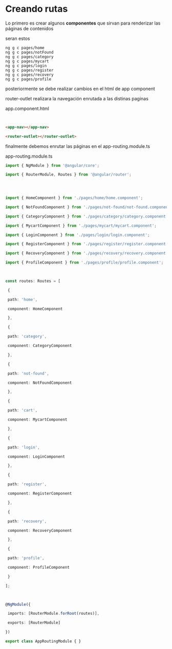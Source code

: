 # Creando rutas

Lo primero es crear algunos **componentes** que sirvan para renderizar las páginas de contenidos

seran estos

```
ng g c pages/home  
ng g c pages/notFound  
ng g c pages/category  
ng g c pages/mycart  
ng g c pages/login  
ng g c pages/register  
ng g c pages/recovery  
ng g c pages/profile
```

posteriormente se debe realizar cambios en el html de app component

router-outlet realizara la navegación enrutada a las distinas paginas

app.component.html
```html
  

<app-nav></app-nav>

<router-outlet></router-outlet>
```

finalmente debemos enrutar las páginas en el app-routing.module.ts

app-routing.module.ts

```ts
import { NgModule } from '@angular/core';

import { RouterModule, Routes } from '@angular/router';

  
  

import { HomeComponent } from './pages/home/home.component';

import { NotFoundComponent } from './pages/not-found/not-found.component';

import { CategoryComponent } from './pages/category/category.component';

import { MycartComponent } from './pages/mycart/mycart.component';

import { LoginComponent } from './pages/login/login.component';

import { RegisterComponent } from './pages/register/register.component';

import { RecoveryComponent } from './pages/recovery/recovery.component';

import { ProfileComponent } from './pages/profile/profile.component';

  

const routes: Routes = [

 {

 path: 'home',

 component: HomeComponent

 },

 {

 path: 'category',

 component: CategoryComponent

 },

 {

 path: 'not-found',

 component: NotFoundComponent

 },

 {

 path: 'cart',

 component: MycartComponent

 },

 {

 path: 'login',

 component: LoginComponent

 },

 {

 path: 'register',

 component: RegisterComponent

 },

 {

 path: 'recovery',

 component: RecoveryComponent

 },

 {

 path: 'profile',

 component: ProfileComponent

 }

];

  

@NgModule({

 imports: [RouterModule.forRoot(routes)],

 exports: [RouterModule]

})

export class AppRoutingModule { }
```